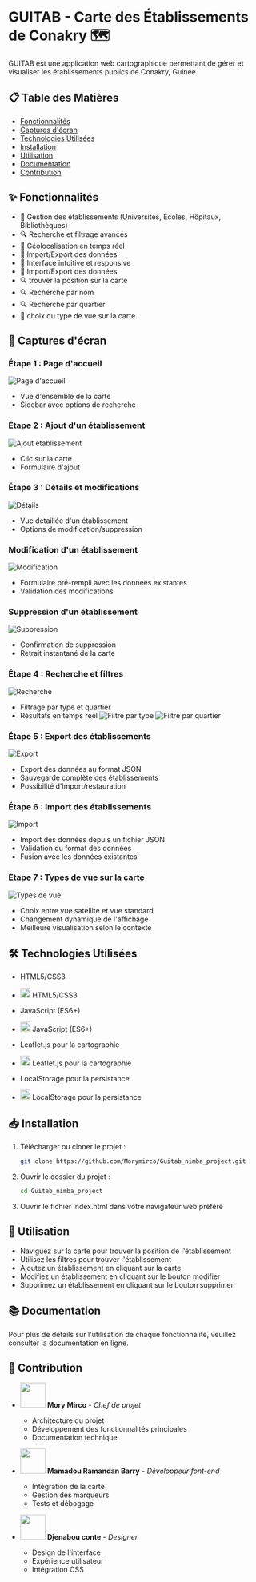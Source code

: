 # GUITAB - Carte des Établissements de Conakry 🗺️

GUITAB est une application web cartographique permettant de gérer et visualiser les établissements publics de Conakry, Guinée.

## 📋 Table des Matières

- [Fonctionnalités](#fonctionnalités)
- [Captures d'écran](#captures-décran)
- [Technologies Utilisées](#technologies-utilisées)
- [Installation](#installation)
- [Utilisation](#utilisation)
- [Documentation](#documentation)
- [Contribution](#contribution)

## ✨ Fonctionnalités

- 🏫 Gestion des établissements (Universités, Écoles, Hôpitaux, Bibliothèques)
- 🔍 Recherche et filtrage avancés
- 📍 Géolocalisation en temps réel
- 💾 Import/Export des données
- 🎯 Interface intuitive et responsive
- 📁 Import/Export des données
- 🔍 trouver la position sur la carte
- 🔍 Recherche par nom
- 🔍 Recherche par quartier
- 🎨 choix du type de vue sur la carte

## 📸 Captures d'écran

### Étape 1 : Page d'accueil
![Page d'accueil](screenshots/home.png)
- Vue d'ensemble de la carte
- Sidebar avec options de recherche

### Étape 2 : Ajout d'un établissement
![Ajout établissement](screenshots/add.png)
- Clic sur la carte
- Formulaire d'ajout

### Étape 3 : Détails et modifications
![Détails](screenshots/details.png)
- Vue détaillée d'un établissement
- Options de modification/suppression
### Modification d'un établissement
![Modification](screenshots/edit.png)
- Formulaire pré-rempli avec les données existantes
- Validation des modifications

### Suppression d'un établissement  
![Suppression](screenshots/delete.png)
- Confirmation de suppression
- Retrait instantané de la carte


### Étape 4 : Recherche et filtres
![Recherche](screenshots/search.png)
- Filtrage par type et quartier
- Résultats en temps réel
![Filtre par type](screenshots/filtreparnom.png)
![Filtre par quartier](screenshots/filtreparquartier.png)

### Étape 5 : Export des établissements
![Export](screenshots/export.png)
- Export des données au format JSON
- Sauvegarde complète des établissements
- Possibilité d'import/restauration
### Étape 6 : Import des établissements
![Import](screenshots/import.png)
- Import des données depuis un fichier JSON
- Validation du format des données
- Fusion avec les données existantes
### Étape 7 : Types de vue sur la carte
![Types de vue](screenshots/vues.png)
- Choix entre vue satellite et vue standard
- Changement dynamique de l'affichage
- Meilleure visualisation selon le contexte


## 🛠️ Technologies Utilisées

- HTML5/CSS3
- <img src="https://cdn.jsdelivr.net/gh/devicons/devicon/icons/html5/html5-original.svg" width="20"/> HTML5/CSS3

- JavaScript (ES6+)
- <img src="https://cdn.jsdelivr.net/gh/devicons/devicon/icons/javascript/javascript-original.svg" width="20"/> JavaScript (ES6+)


- Leaflet.js pour la cartographie
- <img src="https://cdn.jsdelivr.net/gh/devicons/devicon/icons/leaflet/leaflet-plain-wordmark.svg" width="20"/> Leaflet.js pour la cartographie
- LocalStorage pour la persistance
- <img src="https://cdn.jsdelivr.net/gh/devicons/devicon/icons/localstorage/localstorage-original.svg" width="20"/> LocalStorage pour la persistance

## 📥 Installation
1. Télécharger ou cloner le projet :
   ```bash
   git clone https://github.com/Morymirco/Guitab_nimba_project.git
   ```

2. Ouvrir le dossier du projet :
   ```bash
   cd Guitab_nimba_project
   ```

3. Ouvrir le fichier index.html dans votre navigateur web préféré

## 🚀 Utilisation

- Naviguez sur la carte pour trouver la position de l'établissement
- Utilisez les filtres pour trouver l'établissement
- Ajoutez un établissement en cliquant sur la carte
- Modifiez un établissement en cliquant sur le bouton modifier
- Supprimez un établissement en cliquant sur le bouton supprimer

## 📚 Documentation

Pour plus de détails sur l'utilisation de chaque fonctionnalité, veuillez consulter la documentation en ligne.

## 👥 Contribution

- <img src="https://avatars.githubusercontent.com/morymirco" width="50"/> **Mory Mirco** - *Chef de projet*
  - Architecture du projet
  - Développement des fonctionnalités principales
  - Documentation technique

- <img src="https://avatars.githubusercontent.com/mariamacire" width="50"/> **Mamadou Ramandan Barry** - *Développeur font-end*
  - Intégration de la carte
  - Gestion des marqueurs
  - Tests et débogage

- <img src="https://avatars.githubusercontent.com/ibrahimadiallo" width="50"/> **Djenabou conte** - *Designer*
  - Design de l'interface
  - Expérience utilisateur
  - Intégration CSS